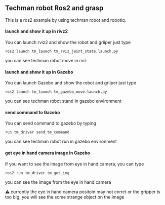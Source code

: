 ## Techman robot Ros2 and grasp
This is a ros2 example by using techman robot and robotiq.
#### launch and show it up in rivz2
You can launch rviz2 and show the robot and griiper just type
```
ros2 launch tm_launch tm_rviz_joint_state.launch.py
```
you can see techman robot move in rviz

#### launch and show it up in Gazebo
You can launch Gazebo and show the robot and griiper just type
```
ros2 launch tm_launch tm_gazebo_move.launch.py
```
you can see techman robot stand in gazebo environment

#### send command to Gazebo
You can send command to gazebo by typing
```
run tm_driver send_tm_command
```
you can see techman robot run in gazebo environment

#### get eye in hand camera image in Gazebo

If you want to see the image from eye in hand camera, you can type 
```
ros2 run tm_driver tm_get_img
```
you can see the image from the eye in hand camera

:warning: currently the eye in hand camera positoin may not corrct or the gripper is too big, you will see the some strange object on the image
